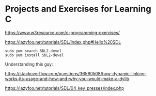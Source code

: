 # Projects and Exercises for Learning C

https://www.w3resource.com/c-programming-exercises/


https://lazyfoo.net/tutorials/SDL/index.php#Hello%20SDL

```commandline
sudo yum search SDL2-devel
sudo yum install SDL2-devel
```

Understanding this guy:

https://stackoverflow.com/questions/36560508/how-dynamic-linking-works-its-usage-and-how-and-why-you-would-make-a-dylib

https://lazyfoo.net/tutorials/SDL/04_key_presses/index.php
